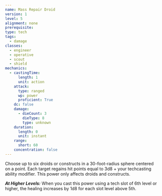 ```yaml
---
name: Mass Repair Droid
version: 1
level: 5
alignment: none
prerequisite: 
type: tech
tags:
  - damage
classes:
  - engineer
  - operative
  - scout
  - shield
mechanics:
  - castingTime:
      length: 1
      unit: action
    attack:
      type: ranged
      wp: power
      proficient: True
    dc: false
    damage:
      - dieCount: 3
        dieType: 8
        type: unknown
    duration:
      length: 0
      unit: instant
    range:
      short: 60
    concentration: false
---
```

Choose up to six droids or constructs in a 30-foot-radius sphere centered on a point. Each target regains hit points equal to 3d8 + your techcasting ability modifier. This power only affects droids and constructs.

***__At Higher Levels__:*** When you cast this power using a tech slot of 6th level or higher, the healing increases by 1d8 for each slot level above 5th.
    